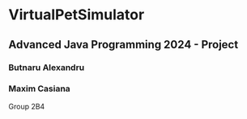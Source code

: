 # VirtualPetSimulator

## Advanced Java Programming 2024 - Project

### Butnaru Alexandru
### Maxim Casiana

Group 2B4
